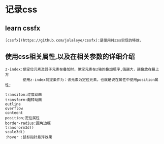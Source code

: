 # 记录css

## learn cssfx
    [cssfx](https://github.com/jolaleye/cssfx):是使用纯css实现的特效，

## 使用css相关属性,以及在相关参数的详细介绍
    z-index:使定位元素及其子元素在叠加时，确定元素在z轴的叠加顺序,值越大，越叠放在最上方
            使用z-index前提条件为：该元素为定位元素，也就是说在属性中使用position属性;

    transiton:过度动画
    transform:翻转动画
    outline
    overflow
    conteent
    position;定位属性
    border-radius:圆角边框
    transrorm3d()
    scale3d()
    :hover :鼠标指针悬浮效果
